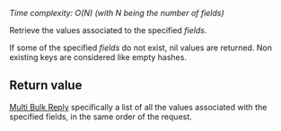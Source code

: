 

_Time complexity: O(N) (with N being the number of fields)_

Retrieve the values associated to the specified _fields_.

If some of the specified _fields_ do not exist, nil values are returned.
Non existing keys are considered like empty hashes.

## Return value

[Multi Bulk Reply][1] specifically a list of all the values associated with
the specified fields, in the same order of the request.



[1]: /p/redis/wiki/ReplyTypes
